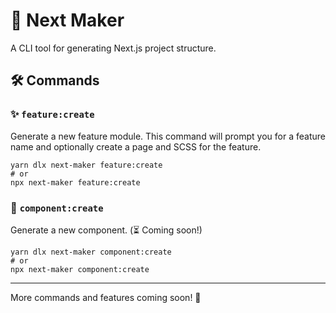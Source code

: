 # 🚀 Next Maker

A CLI tool for generating Next.js project structure.

## 🛠️ Commands

### ✨ `feature:create`
Generate a new feature module. This command will prompt you for a feature name and optionally create a page and SCSS for the feature.

```
yarn dlx next-maker feature:create
# or
npx next-maker feature:create
```

### 🧩 `component:create`
Generate a new component. (⏳ Coming soon!)

```
yarn dlx next-maker component:create
# or
npx next-maker component:create
```

---

More commands and features coming soon! 🚧 